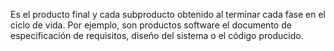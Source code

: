 Es el producto final y cada subproducto obtenido al terminar cada fase en el ciclo de vida. Por ejemplo, son productos software el documento de especificación de requisitos, diseño del sistema o el código producido.